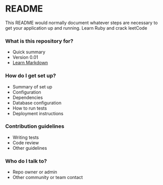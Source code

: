 # README #

This README would normally document whatever steps are necessary to get your application up and running.
Learn Ruby and crack leetCode
### What is this repository for? ###

* Quick summary
* Version 0.01
* [Learn Markdown](https://bitbucket.org/tutorials/markdowndemo)

### How do I get set up? ###

* Summary of set up
* Configuration
* Dependencies
* Database configuration
* How to run tests
* Deployment instructions

### Contribution guidelines ###

* Writing tests
* Code review
* Other guidelines

### Who do I talk to? ###

* Repo owner or admin
* Other community or team contact